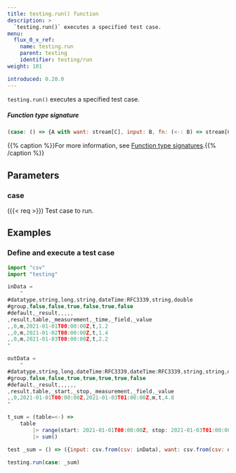 ```yaml
---
title: testing.run() function
description: >
  `testing.run()` executes a specified test case.
menu:
  flux_0_x_ref:
    name: testing.run
    parent: testing
    identifier: testing/run
weight: 101

introduced: 0.20.0
---
```


<!------------------------------------------------------------------------------

IMPORTANT: This page was generated from comments in the Flux source code. Any
edits made directly to this page will be overwritten the next time the
documentation is generated. 

To make updates to this documentation, update the function comments above the
function definition in the Flux source code:

https://github.com/influxdata/flux/blob/master/stdlib/testing/testing.flux#L315-L317

Contributing to Flux: https://github.com/influxdata/flux#contributing
Fluxdoc syntax: https://github.com/influxdata/flux/blob/master/docs/fluxdoc.md

------------------------------------------------------------------------------->

`testing.run()` executes a specified test case.



##### Function type signature

```js
(case: () => {A with want: stream[C], input: B, fn: (<-: B) => stream[C]}) => stream[{C with _diff: string}] where C: Record
```

{{% caption %}}For more information, see [Function type signatures](/flux/v0.x/function-type-signatures/).{{% /caption %}}

## Parameters

### case
({{< req >}})
Test case to run.




## Examples

### Define and execute a test case

```js
import "csv"
import "testing"

inData =
    "
#datatype,string,long,string,dateTime:RFC3339,string,double
#group,false,false,true,false,true,false
#default,_result,,,,,
,result,table,_measurement,_time,_field,_value
,,0,m,2021-01-01T00:00:00Z,t,1.2
,,0,m,2021-01-02T00:00:00Z,t,1.4
,,0,m,2021-01-03T00:00:00Z,t,2.2
"

outData =
    "
#datatype,string,long,dateTime:RFC3339,dateTime:RFC3339,string,string,double
#group,false,false,true,true,true,true,false
#default,_result,,,,,,
,result,table,_start,_stop,_measurement,_field,_value
,,0,2021-01-01T00:00:00Z,2021-01-03T01:00:00Z,m,t,4.8
"

t_sum = (table=<-) =>
    table
        |> range(start: 2021-01-01T00:00:00Z, stop: 2021-01-03T01:00:00Z)
        |> sum()

test _sum = () => ({input: csv.from(csv: inData), want: csv.from(csv: outData), fn: t_sum})

testing.run(case: _sum)
```

